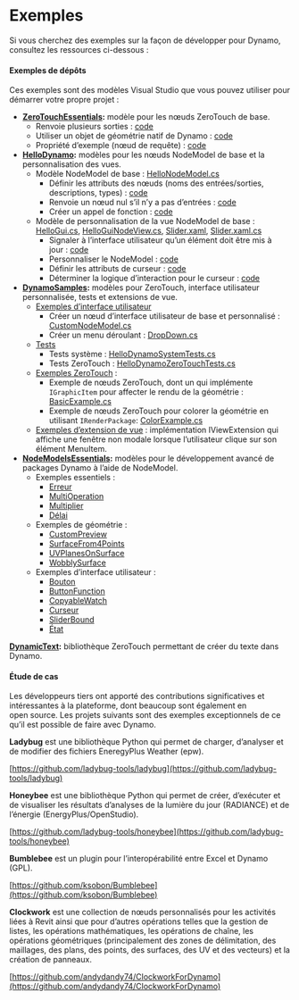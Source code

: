 # Exemples

Si vous cherchez des exemples sur la façon de développer pour Dynamo, consultez les ressources ci-dessous :

#### Exemples de dépôts <a href="#sample-repositories" id="sample-repositories"></a>

Ces exemples sont des modèles Visual Studio que vous pouvez utiliser pour démarrer votre propre projet :

* [**ZeroTouchEssentials**](https://github.com/DynamoDS/ZeroTouchEssentials)**:** modèle pour les nœuds ZeroTouch de base.
  * Renvoie plusieurs sorties : [code](https://github.com/teocomi/HelloDynamo/blob/6c5333d731d58043c12e84cd3244cdbafbe74934/HelloDynamo/HelloNodeModel/HelloNodeModel.cs#L15-L24)
  * Utiliser un objet de géométrie natif de Dynamo : [code](https://github.com/DynamoDS/ZeroTouchEssentials/blob/9917fd8159afc9e7bdb2944c960155a496e0b2dc/ZeroTouchEssentials/ZeroTouchEssentials.cs#L86-L89)
  * Propriété d’exemple (nœud de requête) : [code](https://github.com/DynamoDS/ZeroTouchEssentials/blob/9917fd8159afc9e7bdb2944c960155a496e0b2dc/ZeroTouchEssentials/ZeroTouchEssentials.cs#L48)
* [**HelloDynamo**](https://github.com/teocomi/HelloDynamo)**:** modèles pour les nœuds NodeModel de base et la personnalisation des vues.
  * Modèle NodeModel de base : [HelloNodeModel.cs](https://github.com/teocomi/HelloDynamo/blob/master/HelloDynamo/HelloNodeModel/HelloNodeModel.cs)
    * Définir les attributs des nœuds (noms des entrées/sorties, descriptions, types) : [code](https://github.com/teocomi/HelloDynamo/blob/6c5333d731d58043c12e84cd3244cdbafbe74934/HelloDynamo/HelloNodeModel/HelloNodeModel.cs#L15)
    * Renvoie un nœud nul s’il n’y a pas d’entrées : [code](https://github.com/teocomi/HelloDynamo/blob/6c5333d731d58043c12e84cd3244cdbafbe74934/HelloDynamo/HelloNodeModel/HelloNodeModel.cs#L34-L36)
    * Créer un appel de fonction : [code](https://github.com/teocomi/HelloDynamo/blob/6c5333d731d58043c12e84cd3244cdbafbe74934/HelloDynamo/HelloNodeModel/HelloNodeModel.cs#L39)
  * Modèle de personnalisation de la vue NodeModel de base : [HelloGui.cs](https://github.com/teocomi/HelloDynamo/blob/master/HelloDynamo/HelloNodeModel/HelloGui.cs), [HelloGuiNodeView.cs](https://github.com/teocomi/HelloDynamo/blob/master/HelloDynamo/HelloNodeModel/HelloGuiNodeView.cs), [Slider.xaml](https://github.com/teocomi/HelloDynamo/blob/master/HelloDynamo/HelloNodeModel/Slider.xaml), [Slider.xaml.cs](https://github.com/teocomi/HelloDynamo/blob/master/HelloDynamo/HelloNodeModel/Slider.xaml.cs)
    * Signaler à l’interface utilisateur qu’un élément doit être mis à jour : [code](https://github.com/teocomi/HelloDynamo/blob/6c5333d731d58043c12e84cd3244cdbafbe74934/HelloDynamo/HelloNodeModel/HelloGui.cs#L27)
    * Personnaliser le NodeModel : [code](https://github.com/teocomi/HelloDynamo/blob/6c5333d731d58043c12e84cd3244cdbafbe74934/HelloDynamo/HelloNodeModel/HelloGuiNodeView.cs#L11)
    * Définir les attributs de curseur : [code](https://github.com/teocomi/HelloDynamo/blob/6c5333d731d58043c12e84cd3244cdbafbe74934/HelloDynamo/HelloNodeModel/Slider.xaml#L10)
    * Déterminer la logique d’interaction pour le curseur : [code](https://github.com/teocomi/HelloDynamo/blob/master/HelloDynamo/HelloNodeModel/Slider.xaml.cs)
* [**DynamoSamples**](https://github.com/DynamoDS/DynamoSamples)**:** modèles pour ZeroTouch, interface utilisateur personnalisée, tests et extensions de vue.
  * [Exemples d’interface utilisateur](https://github.com/DynamoDS/DynamoSamples/tree/master/src/SampleLibraryUI)
    * Créer un nœud d’interface utilisateur de base et personnalisé : [CustomNodeModel.cs](https://github.com/DynamoDS/DynamoSamples/blob/master/src/SampleLibraryUI/Examples/CustomNodeModel.cs)
    * Créer un menu déroulant : [DropDown.cs](https://github.com/DynamoDS/DynamoSamples/blob/master/src/SampleLibraryUI/Examples/DropDown.cs)
  * [Tests](https://github.com/DynamoDS/DynamoSamples/tree/master/src/SampleLibraryTests)
    * Tests système : [HelloDynamoSystemTests.cs](https://github.com/DynamoDS/DynamoSamples/blob/master/src/SampleLibraryTests/HelloDynamoSystemTests.cs)
    * Tests ZeroTouch : [HelloDynamoZeroTouchTests.cs](https://github.com/DynamoDS/DynamoSamples/blob/master/src/SampleLibraryTests/HelloDynamoZeroTouchTests.cs)
  * [Exemples ZeroTouch](https://github.com/DynamoDS/DynamoSamples/tree/master/src/SampleLibraryZeroTouch/Examples) :
    * Exemple de nœuds ZeroTouch, dont un qui implémente `IGraphicItem` pour affecter le rendu de la géométrie : [BasicExample.cs](https://github.com/DynamoDS/DynamoSamples/blob/master/src/SampleLibraryZeroTouch/Examples/BasicExample.cs)
    * Exemple de nœuds ZeroTouch pour colorer la géométrie en utilisant `IRenderPackage`: [ColorExample.cs](https://github.com/DynamoDS/DynamoSamples/blob/master/src/SampleLibraryZeroTouch/Examples/ColorExample.cs)
  * [Exemples d’extension de vue](https://github.com/DynamoDS/DynamoSamples/tree/master/src/SampleViewExtension) : implémentation IViewExtension qui affiche une fenêtre non modale lorsque l’utilisateur clique sur son élément MenuItem.
* [**NodeModelsEssentials**](https://github.com/nonoesp/DynamoNodeModelsEssentials)**:** modèles pour le développement avancé de packages Dynamo à l’aide de NodeModel.
  * Exemples essentiels :
    * [Erreur](https://github.com/nonoesp/DynamoNodeModelsEssentials/blob/master/src/Essentials/NodeModelsEssentials/EssentialsError.cs)
    * [MultiOperation](https://github.com/nonoesp/DynamoNodeModelsEssentials/blob/master/src/Essentials/NodeModelsEssentials/EssentialsMultiOperation.cs)
    * [Multiplier](https://github.com/nonoesp/DynamoNodeModelsEssentials/blob/master/src/Essentials/NodeModelsEssentials/EssentialsMultiply.cs)
    * [Délai](https://github.com/nonoesp/DynamoNodeModelsEssentials/blob/master/src/Essentials/NodeModelsEssentials/EssentialsTimeout.cs)
  * Exemples de géométrie :
    * [CustomPreview](https://github.com/nonoesp/DynamoNodeModelsEssentials/blob/master/src/Essentials/NodeModelsEssentials/GeometryCustomPreview.cs)
    * [SurfaceFrom4Points](https://github.com/nonoesp/DynamoNodeModelsEssentials/blob/master/src/Essentials/NodeModelsEssentials/GeometrySurfaceFrom4Points.cs)
    * [UVPlanesOnSurface](https://github.com/nonoesp/DynamoNodeModelsEssentials/blob/master/src/Essentials/NodeModelsEssentials/GeometryUVPlanesOnSurface.cs)
    * [WobblySurface](https://github.com/nonoesp/DynamoNodeModelsEssentials/blob/master/src/Essentials/NodeModelsEssentials/GeometryWobblySurface.cs)
  * Exemples d’interface utilisateur :
    * [Bouton](https://github.com/nonoesp/DynamoNodeModelsEssentials/blob/master/src/Essentials/NodeModelsEssentials/UIButton.cs)
    * [ButtonFunction](https://github.com/nonoesp/DynamoNodeModelsEssentials/blob/master/src/Essentials/NodeModelsEssentials/UIButtonFunction.cs)
    * [CopyableWatch](https://github.com/nonoesp/DynamoNodeModelsEssentials/blob/master/src/Essentials/NodeModelsEssentials/UICopyableWatch.cs)
    * [Curseur](https://github.com/nonoesp/DynamoNodeModelsEssentials/blob/master/src/Essentials/NodeModelsEssentials/UISlider.cs)
    * [SliderBound](https://github.com/nonoesp/DynamoNodeModelsEssentials/blob/master/src/Essentials/NodeModelsEssentials/UISliderBound.cs)
    * [État](https://github.com/nonoesp/DynamoNodeModelsEssentials/blob/master/src/Essentials/NodeModelsEssentials/UIState.cs)

[**DynamicText**](https://github.com/DynamoDS/DynamoText)**:** bibliothèque ZeroTouch permettant de créer du texte dans Dynamo.

#### Étude de cas <a href="#case-studies" id="case-studies"></a>

Les développeurs tiers ont apporté des contributions significatives et intéressantes à la plateforme, dont beaucoup sont également en open source. Les projets suivants sont des exemples exceptionnels de ce qu’il est possible de faire avec Dynamo.

**Ladybug** est une bibliothèque Python qui permet de charger, d’analyser et de modifier des fichiers EneregyPlus Weather (epw).

[https://github.com/ladybug-tools/ladybug](https://github.com/ladybug-tools/ladybug)

**Honeybee** est une bibliothèque Python qui permet de créer, d’exécuter et de visualiser les résultats d’analyses de la lumière du jour (RADIANCE) et de l’énergie (EnergyPlus/OpenStudio).

[https://github.com/ladybug-tools/honeybee](https://github.com/ladybug-tools/honeybee)

**Bumblebee** est un plugin pour l’interopérabilité entre Excel et Dynamo (GPL).

[https://github.com/ksobon/Bumblebee](https://github.com/ksobon/Bumblebee)

**Clockwork** est une collection de nœuds personnalisés pour les activités liées à Revit ainsi que pour d’autres opérations telles que la gestion de listes, les opérations mathématiques, les opérations de chaîne, les opérations géométriques (principalement des zones de délimitation, des maillages, des plans, des points, des surfaces, des UV et des vecteurs) et la création de panneaux.

[https://github.com/andydandy74/ClockworkForDynamo](https://github.com/andydandy74/ClockworkForDynamo)

